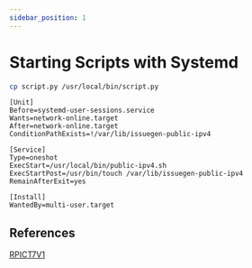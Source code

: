```yaml
---
sidebar_position: 1
---
```


# Starting Scripts with Systemd

``` bash
cp script.py /usr/local/bin/script.py
```

``` service
[Unit]
Before=systemd-user-sessions.service
Wants=network-online.target
After=network-online.target
ConditionPathExists=!/var/lib/issuegen-public-ipv4

[Service]
Type=oneshot
ExecStart=/usr/local/bin/public-ipv4.sh
ExecStartPost=/usr/bin/touch /var/lib/issuegen-public-ipv4
RemainAfterExit=yes

[Install]
WantedBy=multi-user.target

```



## References

[RPICT7V1](https://docs.fedoraproject.org/en-US/fedora-coreos/tutorial-services/)

